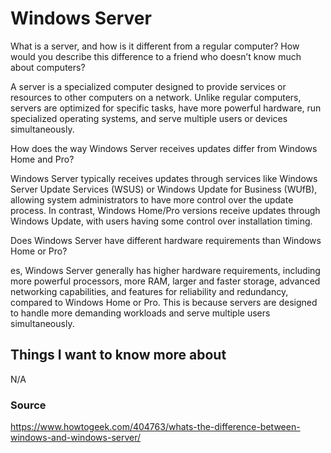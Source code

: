 # Windows Server

What is a server, and how is it different from a regular computer? How would you describe this difference to a friend who doesn’t know much about computers?

A server is a specialized computer designed to provide services or resources to other computers on a network. Unlike regular computers, servers are optimized for specific tasks, have more powerful hardware, run specialized operating systems, and serve multiple users or devices simultaneously.

How does the way Windows Server receives updates differ from Windows Home and Pro?

Windows Server typically receives updates through services like Windows Server Update Services (WSUS) or Windows Update for Business (WUfB), allowing system administrators to have more control over the update process. In contrast, Windows Home/Pro versions receive updates through Windows Update, with users having some control over installation timing.

Does Windows Server have different hardware requirements than Windows Home or Pro? 

es, Windows Server generally has higher hardware requirements, including more powerful processors, more RAM, larger and faster storage, advanced networking capabilities, and features for reliability and redundancy, compared to Windows Home or Pro. This is because servers are designed to handle more demanding workloads and serve multiple users simultaneously.

## Things I want to know more about

N/A

### Source

https://www.howtogeek.com/404763/whats-the-difference-between-windows-and-windows-server/
